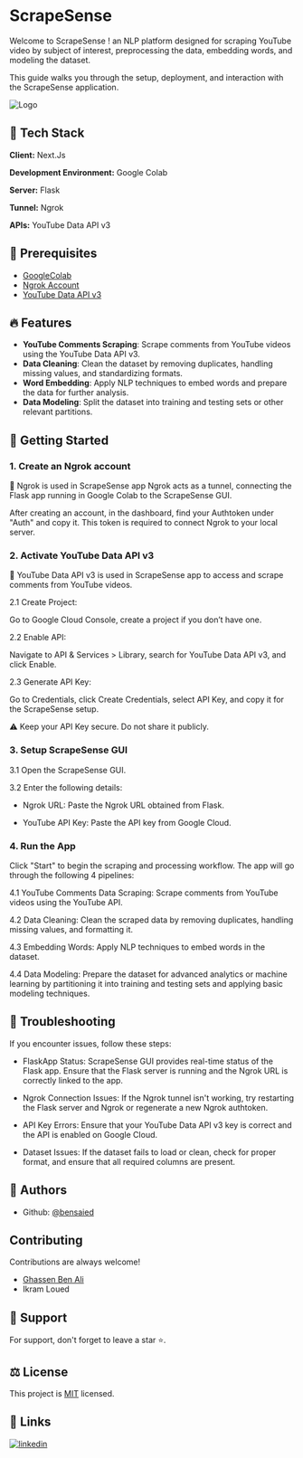 # ScrapeSense

Welcome to ScrapeSense ! an NLP platform designed for scraping YouTube video by subject of interest, preprocessing the data, embedding words, and modeling the dataset.

This guide walks you through the setup, deployment, and interaction with the ScrapeSense application.

![Logo](https://i.ibb.co/MPYVF6K/Logo.png)

## 🧰 Tech Stack

**Client:** Next.Js

**Development Environment:** Google Colab

**Server:** Flask

**Tunnel:** Ngrok

**APIs:** YouTube Data API v3

## 📑 Prerequisites

- [GoogleColab](https://colab.research.google.com/drive/1c4ApFYbPUpPUqhun7NhbTNMvfYLjEWk2)
- [Ngrok Account](https://dashboard.ngrok.com/)
- [YouTube Data API v3](https://console.cloud.google.com/apis/library/youtube.googleapis.com?project=winged-helper-436714-h7&invt=Abk0Aw)

## 🔥 Features

- **YouTube Comments Scraping**: Scrape comments from YouTube videos using the YouTube Data API v3.
- **Data Cleaning**: Clean the dataset by removing duplicates, handling missing values, and standardizing formats.
- **Word Embedding**: Apply NLP techniques to embed words and prepare the data for further analysis.
- **Data Modeling**: Split the dataset into training and testing sets or other relevant partitions.

## 🚀 Getting Started

### 1. Create an Ngrok account

📌 Ngrok is used in ScrapeSense app Ngrok acts as a tunnel, connecting the Flask app running in Google Colab to the ScrapeSense GUI.

After creating an account, in the dashboard, find your Authtoken under "Auth" and copy it. This token is required to connect Ngrok to your local server.

### 2. Activate YouTube Data API v3

📌 YouTube Data API v3 is used in ScrapeSense app to access and scrape comments from YouTube videos.

2.1 Create Project:

Go to Google Cloud Console, create a project if you don’t have one.

2.2 Enable API:

Navigate to API & Services > Library, search for YouTube Data API v3, and click Enable.

2.3 Generate API Key:

Go to Credentials, click Create Credentials, select API Key, and copy it for the ScrapeSense setup.

⚠️ Keep your API Key secure. Do not share it publicly.

### 3. Setup ScrapeSense GUI

3.1 Open the ScrapeSense GUI.

3.2 Enter the following details:

- Ngrok URL: Paste the Ngrok URL obtained from Flask.

- YouTube API Key: Paste the API key from Google Cloud.

### 4. Run the App

Click "Start" to begin the scraping and processing workflow. The app will go through the following 4 pipelines:

4.1 YouTube Comments Data Scraping: Scrape comments from YouTube videos using the YouTube API.

4.2 Data Cleaning: Clean the scraped data by removing duplicates, handling missing values, and formatting it.

4.3 Embedding Words: Apply NLP techniques to embed words in the dataset.

4.4 Data Modeling: Prepare the dataset for advanced analytics or machine learning by partitioning it into training and testing sets and applying basic modeling techniques.

## 🔧 Troubleshooting

If you encounter issues, follow these steps:

- FlaskApp Status: ScrapeSense GUI provides real-time status of the Flask app. Ensure that the Flask server is running and the Ngrok URL is correctly linked to the app.

- Ngrok Connection Issues: If the Ngrok tunnel isn't working, try restarting the Flask server and Ngrok or regenerate a new Ngrok authtoken.

- API Key Errors: Ensure that your YouTube Data API v3 key is correct and the API is enabled on Google Cloud.

- Dataset Issues: If the dataset fails to load or clean, check for proper format, and ensure that all required columns are present.

## 📝 Authors

- Github: [@bensaied](https://www.github.com/bensaied)

## Contributing

Contributions are always welcome!

- [Ghassen Ben Ali ](https://github.com/ghassenbenali96)
- Ikram Loued

## 💝 Support

For support, don't forget to leave a star ⭐️.

## ⚖️ License

This project is [MIT](https://choosealicense.com/licenses/mit/) licensed.

## 🔗 Links

[![linkedin](https://img.shields.io/badge/linkedin-0A66C2?style=for-the-badge&logo=linkedin&logoColor=white)](https://www.linkedin.com/in/bensaied/)
